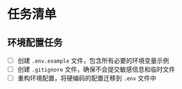 # 任务清单

## 环境配置任务

- [ ] 创建 `.env.example` 文件，包含所有必要的环境变量示例
- [ ] 创建 `.gitignore` 文件，确保不会提交敏感信息和临时文件
- [ ] 重构环境配置，将硬编码的配置迁移到 `.env` 文件中